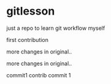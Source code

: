 gitlesson
=========

just a repo to learn git workflow myself

first contribution

more changes in original..

more changes in original..

commit1
contrib commit 1
